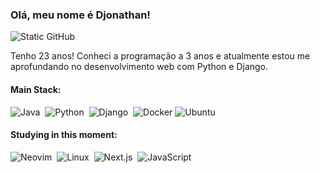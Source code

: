 

### Olá, meu nome é Djonathan!

<img src="https://img.shields.io/static/v1?label=Overview&message=djonathan&color=f8efd4&style=for-the-badge&logo=GitHub" alt="Static GitHub">

<p> Tenho 23 anos! Conheci a programação a 3 anos e atualmente estou me aprofundando no desenvolvimento web com Python e Django.<br/> </p>

#### Main Stack:

![Java](https://img.shields.io/badge/java-D00000?style=for-the-badge&logo=Java&logoColor=white)&nbsp;
![Python](https://img.shields.io/badge/Python-14354C?style=for-the-badge&logo=python&logoColor=white)&nbsp;
![Django](https://img.shields.io/badge/Django-092E20?style=for-the-badge&logo=django&logoColor=white)&nbsp;
![Docker](https://img.shields.io/badge/Docker-2496ED?style=for-the-badge&logo=docker&logoColor=white)
![Ubuntu](https://img.shields.io/badge/Ubuntu-E95420?style=for-the-badge&logo=ubuntu&logoColor=white)&nbsp;




#### Studying in this moment:
![Neovim](https://img.shields.io/badge/Neovim-57A143?style=for-the-badge&logo=neovim&logoColor=white)&nbsp;
![Linux](https://img.shields.io/badge/Linux-FCC624?style=for-the-badge&logo=linux&logoColor=black)&nbsp;
![Next.js](https://img.shields.io/badge/Next.js-000000?style=for-the-badge&logo=nextdotjs&logoColor=white)&nbsp;
![JavaScript](https://img.shields.io/badge/JavaScript-F7DF1E?style=for-the-badge&logo=javascript&logoColor=black)&nbsp;









